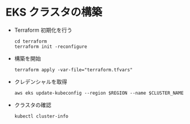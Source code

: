 # EKS クラスタの構築

- Terraform 初期化を行う

    ```shell
    cd terraform
    terraform init -reconfigure
    ```

- 構築を開始

    ```shell
    terraform apply -var-file="terraform.tfvars"
    ```

- クレデンシャルを取得

    ```shell
    aws eks update-kubeconfig --region $REGION --name $CLUSTER_NAME
    ```

- クラスタの確認

    ```shell
    kubectl cluster-info
    ```
